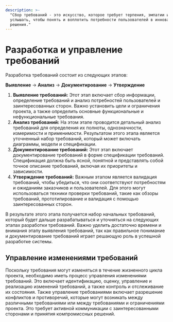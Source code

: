 ```yaml
---
description: >-
  "Сбор требований - это искусство, которое требует терпения, эмпатии и умения
  услышать, чтобы понять и воплотить потребности пользователей в инновационные
  решения."
---
```


# Разработка и управление требований

Разработка требований состоит из следующих этапов:

**Выявление** -> **Анализ** -> **Документирование** -> **Утверждение**

1. **Выявление требований:** Этот этап включает сбор информации, определение требований и анализ потребностей пользователей и заинтересованных сторон. Важно установить цели и ограничения проекта, а также определить основные функциональные и нефункциональные требования.
2. **Анализ требований:** На этом этапе проводится детальный анализ требований для определения их полноты, однозначности, измеримости и применимости. Результатом этого этапа является уточненный набор требований, который может включать диаграммы, модели и спецификации.
3. **Документирование требований:** Этот этап включает документирование требований в форме спецификации требований. Спецификация должна быть ясной, понятной и представлять собой точное описание требований, включая их приоритеты и зависимости.
4. **Утверждение требований:** Важным этапом является валидация требований, чтобы убедиться, что они соответствуют потребностям и ожиданиям заказчиков и пользователей. Для этого могут использоваться техники проверки требований, такие как обзоры требований, прототипирование и валидация с помощью заинтересованных сторон.

В результате этого этапа получается набор начальных требований, который будет дальше разрабатываться и уточняться на следующих этапах разработки требований. Важно уделить достаточно времени и внимания этапу выявления требований, так как правильное понимание и документирование требований играет решающую роль в успешной разработке системы.

## Управление изменениями требований

Поскольку требования могут изменяться в течение жизненного цикла проекта, необходимо иметь процесс управления изменениями требований. Это включает идентификацию, оценку, управление и реализацию изменений требований, а также контроль и отслеживание их состояния. Также управление требованиями включает разрешение конфликтов и противоречий, которые могут возникать между различными требованиями или между требованиями и ограничениями проекта. Это требует активной коммуникации с заинтересованными сторонами и принятия компромиссных решений.

